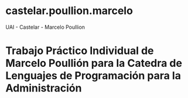# castelar.poullion.marcelo
UAI - Castelar - Marcelo Poullion
# Trabajo Práctico Individual de Marcelo Poullión para la Catedra de Lenguajes de Programación para la Administración
